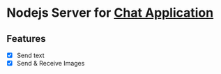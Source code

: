 # Nodejs Server for [Chat Application](https://github.com/mrmayurgithub/chat_app)

## Features
- [x] Send text
- [x] Send & Receive Images
